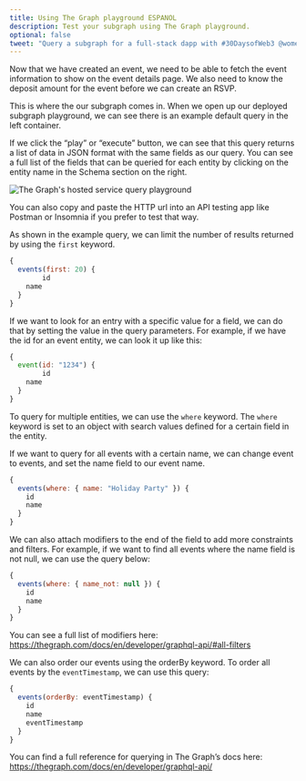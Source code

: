 ```yaml
---
title: Using The Graph playground ESPANOL
description: Test your subgraph using The Graph playground.
optional: false
tweet: "Query a subgraph for a full-stack dapp with #30DaysofWeb3 @womenbuildweb3 ⛓"
---
```


Now that we have created an event, we need to be able to fetch the event information to show on the event details page. We also need to know the deposit amount for the event before we can create an RSVP.

This is where the our subgraph comes in. When we open up our deployed subgraph playground, we can see there is an example default query in the left container.

If we click the “play” or “execute” button, we can see that this query returns a list of data in JSON format with the same fields as our query. You can see a full list of the fields that can be queried for each entity by clicking on the entity name in the Schema section on the right.

![The Graph's hosted service query playground](https://i.imgur.com/eYDRuF9.png)

You can also copy and paste the HTTP url into an API testing app like Postman or Insomnia if you prefer to test that way.

As shown in the example query, we can limit the number of results returned by using the `first` keyword.

```javascript
{
  events(first: 20) {
        id
  	name
  }
}
```

If we want to look for an entry with a specific value for a field, we can do that by setting the value in the query parameters. For example, if we have the id for an event entity, we can look it up like this:

```javascript
{
  event(id: "1234") {
        id
  	name
  }
}
```

To query for multiple entities, we can use the `where` keyword. The `where` keyword is set to an object with search values defined for a certain field in the entity.

If we want to query for all events with a certain name, we can change event to events, and set the name field to our event name.

```javascript
{
  events(where: { name: "Holiday Party" }) {
    id
    name
  }
}
```

We can also attach modifiers to the end of the field to add more constraints and filters. For example, if we want to find all events where the name field is not null, we can use the query below:

```javascript
{
  events(where: { name_not: null }) {
    id
    name
  }
}
```

You can see a full list of modifiers here: https://thegraph.com/docs/en/developer/graphql-api/#all-filters

We can also order our events using the orderBy keyword. To order all events by the `eventTimestamp`, we can use this query:

```javascript
{
  events(orderBy: eventTimestamp) {
    id
    name
    eventTimestamp
  }
}
```

You can find a full reference for querying in The Graph’s docs here: https://thegraph.com/docs/en/developer/graphql-api/
